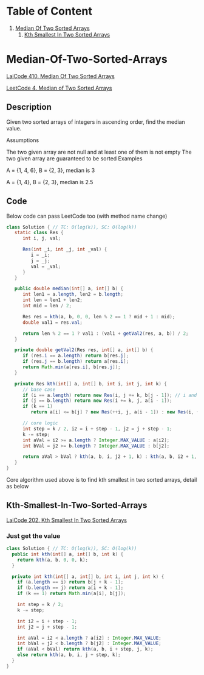 # Table of Content
1. [Median Of Two Sorted Arrays](#Median-Of-Two-Sorted-Arrays)
   1. [Kth Smallest In Two Sorted Arrays](#Kth-Smallest-In-Two-Sorted-Arrays)

# Median-Of-Two-Sorted-Arrays
[LaiCode 410. Median Of Two Sorted Arrays](https://app.laicode.io/app/problem/410)

[LeetCode 4. Median of Two Sorted Arrays](https://leetcode.com/problems/median-of-two-sorted-arrays/)
## Description
Given two sorted arrays of integers in ascending order, find the median value.

Assumptions

The two given array are not null and at least one of them is not empty
The two given array are guaranteed to be sorted
Examples

A = {1, 4, 6}, B = {2, 3}, median is 3

A = {1, 4}, B = {2, 3}, median is 2.5

## Code
Below code can pass LeetCode too (with method name change)
```java
class Solution { // TC: O(log(k)), SC: O(log(k))
   static class Res {
      int i, j, val;

      Res(int _i, int _j, int _val) {
         i = _i;
         j = _j;
         val = _val;
      }
   }

   public double median(int[] a, int[] b) {
      int len1 = a.length, len2 = b.length;
      int len = len1 + len2;
      int mid = len / 2;

      Res res = kth(a, b, 0, 0, len % 2 == 1 ? mid + 1 : mid);
      double val1 = res.val;

      return len % 2 == 1 ? val1 : (val1 + getVal2(res, a, b)) / 2;
   }

   private double getVal2(Res res, int[] a, int[] b) {
      if (res.i == a.length) return b[res.j];
      if (res.j == b.length) return a[res.i];
      return Math.min(a[res.i], b[res.j]);
   }

   private Res kth(int[] a, int[] b, int i, int j, int k) {
      // base case
      if (i == a.length) return new Res(i, j += k, b[j - 1]); // i and j will all be the next index, and we are getting the value from previous index
      if (j == b.length) return new Res(i += k, j, a[i - 1]);
      if (k == 1)
         return a[i] <= b[j] ? new Res(++i, j, a[i - 1]) : new Res(i, ++j, b[j - 1]);

      // core logic
      int step = k / 2, i2 = i + step - 1, j2 = j + step - 1;
      k -= step;
      int aVal = i2 >= a.length ? Integer.MAX_VALUE : a[i2];
      int bVal = j2 >= b.length ? Integer.MAX_VALUE : b[j2];

      return aVal > bVal ? kth(a, b, i, j2 + 1, k) : kth(a, b, i2 + 1, j, k);
   }
}
```
Core algorithm used above is to find kth smallest in two sorted arrays, detail as below
## Kth-Smallest-In-Two-Sorted-Arrays
[LaiCode 202. Kth Smallest In Two Sorted Arrays](https://app.laicode.io/app/problem/202)

### Just get the value
```java
class Solution { // TC: O(log(k)), SC: O(log(k))
  public int kth(int[] a, int[] b, int k) {
    return kth(a, b, 0, 0, k);
  }

  private int kth(int[] a, int[] b, int i, int j, int k) {
    if (a.length == i) return b[j + k - 1];
    if (b.length == j) return a[i + k - 1];
    if (k == 1) return Math.min(a[i], b[j]);

    int step = k / 2;
    k -= step;

    int i2 = i + step - 1;
    int j2 = j + step - 1;

    int aVal = i2 < a.length ? a[i2] : Integer.MAX_VALUE;
    int bVal = j2 < b.length ? b[j2] : Integer.MAX_VALUE;
    if (aVal < bVal) return kth(a, b, i + step, j, k);
    else return kth(a, b, i, j + step, k);
  }
}
```